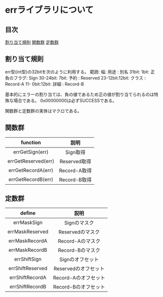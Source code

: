 # errライブラリについて
## 目次
[割り当て規則](#割り当て規則)
[関数群](#関数群)
[定数群](#定数群)

## 割り当て規則
err型(int型)の32bitを次のように利用する。
    範囲:   幅: 用途        : 別名
   31bit: 1bit: 正負のフラグ: Sign
30-24bit: 7bit: 予約        : Reserved
23-12bit:12bit: クラス      : Record-A
11- 0bit:12bit: 詳細        : Record-B

基本的にエラーの割り当ては、負の値であるため正の値が割り当てられるのは特殊な場合である。
0x00000000は必ずSUCCESSである。

関数群と定数群の実体はマクロである。

## 関数群
|       function      |     説明     |
|:-------------------:|:------------:|
| errGetSign(err)     |   Sign取得   |
| errGetReserved(err) | Reserved取得 |
| errGetRecordA(err)  | Record-A取得 |
| errGetRecordB(err)  | Record-B取得 |

## 定数群
|      define      |         説明         |
|:----------------:|:--------------------:|
| errMaskSign      |      Signのマスク    |
| errMaskReserved  |   Reservedのマスク   |
| errMaskRecordA   |   Record-Aのマスク   |
| errMaskRecordB   |   Record-Bのマスク   |
| errShiftSign     |   Signのオフセット   |
| errShiftReserved | Reservedのオフセット |
| errShiftRecordA  | Record-Aのオフセット |
| errShiftRecordB  | Record-Bのオフセット |
